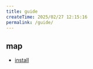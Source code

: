 ```yaml
---
title: guide
createTime: 2025/02/27 12:15:16
permalink: /guide/
---
```


## map

- [install](/spring-boot/install/)
